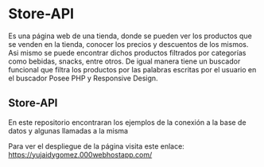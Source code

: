 # Store-API
Es una página web de una tienda, donde se pueden ver los productos que se venden en la tienda, conocer los precios y descuentos de los mismos.
Asi mismo se puede encontrar dichos productos filtrados por categorías como bebidas, snacks, entre otros. 
De igual manera tiene un buscador funcional que filtra los productos por las palabras escritas por el usuario en el buscador
Posee PHP y Responsive Design.
## Store-API
En este repositorio encontraran los ejemplos de la conexión a la base de datos y algunas llamadas a la misma

Para ver el despliegue de la página visita este enlace:  https://yujaidygomez.000webhostapp.com/
